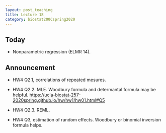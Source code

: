 ```yaml
---
layout: post_teaching
title: Lecture 18
category: biostat200Cspring2020
---
```


## Today

* Nonparametric regression (ELMR 14).

## Announcement

* HW4 Q2.1, correlations of repeated mesures. 

* HW4 Q2.2. MLE. Woodbury formula and determantal formula may be helpful. <https://ucla-biostat-257-2020spring.github.io/hw/hw1/hw01.html#Q5>

* HW4 Q2.3. REML. 

* HW4 Q3, estimation of random effects. Woodbury or binomial inversion formula helps. 

